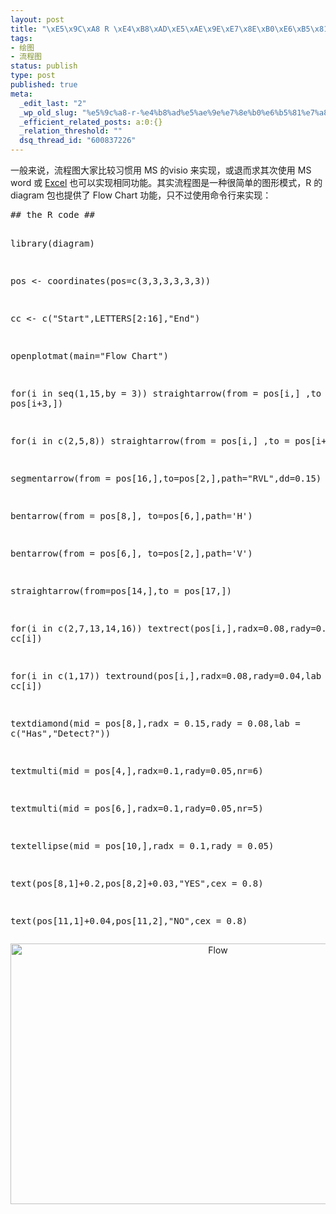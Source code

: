```yaml
--- 
layout: post
title: "\xE5\x9C\xA8 R \xE4\xB8\xAD\xE5\xAE\x9E\xE7\x8E\xB0\xE6\xB5\x81\xE7\xA8\x8B\xE5\x9B\xBE"
tags: 
- 绘图
- 流程图
status: publish
type: post
published: true
meta: 
  _edit_last: "2"
  _wp_old_slug: "%e5%9c%a8-r-%e4%b8%ad%e5%ae%9e%e7%8e%b0%e6%b5%81%e7%a8%8b%e5%9b%be"
  _efficient_related_posts: a:0:{}
  _relation_threshold: ""
  dsq_thread_id: "600837226"
---
```

<div>一般来说，流程图大家比较习惯用 MS 的visio 来实现，或退而求其次使用 MS word 或 <a rel="nofollow" href="http://pcwin.com/Business___Finance/FlowBreeze_Standard_Flowchart_Software/screen.htm" target="_blank">Excel</a> 也可以实现相同功能。其实流程图是一种很简单的图形模式，R 的diagram 包也提供了 Flow Chart 功能，只不过使用命令行来实现：</div>
<pre lang="rsplus">
## the R code ##

library(diagram)

pos <- coordinates(pos=c(3,3,3,3,3,3))

cc <- c("Start",LETTERS[2:16],"End")

openplotmat(main="Flow Chart")

for(i in seq(1,15,by = 3)) straightarrow(from = pos[i,] ,to = pos[i+3,])

for(i in c(2,5,8)) straightarrow(from = pos[i,] ,to = pos[i+6,])

segmentarrow(from = pos[16,],to=pos[2,],path="RVL",dd=0.15)

bentarrow(from = pos[8,], to=pos[6,],path='H')

bentarrow(from = pos[6,], to=pos[2,],path='V')

straightarrow(from=pos[14,],to = pos[17,])

for(i in c(2,7,13,14,16)) textrect(pos[i,],radx=0.08,rady=0.04,lab = cc[i])

for(i in c(1,17)) textround(pos[i,],radx=0.08,rady=0.04,lab = cc[i])

textdiamond(mid = pos[8,],radx = 0.15,rady = 0.08,lab = c("Has","Detect?"))

textmulti(mid = pos[4,],radx=0.1,rady=0.05,nr=6)

textmulti(mid = pos[6,],radx=0.1,rady=0.05,nr=5)

textellipse(mid = pos[10,],radx = 0.1,rady = 0.05)

text(pos[8,1]+0.2,pos[8,2]+0.03,"YES",cex = 0.8)

text(pos[11,1]+0.04,pos[11,2],"NO",cex = 0.8)
</pre>

<p style="text-align: center;"><a rel="WLPP" href="https://ywp7qa.bay.livefilestore.com/y1mnotrZEwqaolyfLXsvI38JjYhRUyPETP0UrlQSLBnZPgePVTLlmsJGNm8DbgSxtgTZ499XrE46APxVQ7DOPXBBGkmPylwW6jAGePIuzj0cUimK1VHfeEY9lyCLzdc9NDuhMeG6jROkoI/Flow[12].png"><img class="aligncenter" style="border: 0pt none; display: block;" title="Flow" src="https://ywp7qa.bay.livefilestore.com/y1mDCornQhfbs_qfjeZc3Qt8iYqg8FSKWk2ENeTXY75D8O2UewO_OVwREdy_XZ6H5NVmVGiqc0zuHruBc7wvMeccuDvgbbfq9hS5BplLg_2QkySogsEGFFrCWCuaGt7m9YJIbqUijl9YnM/Flow_thumb[10].png" border="0" alt="Flow" width="648" height="417" /></a></p>
